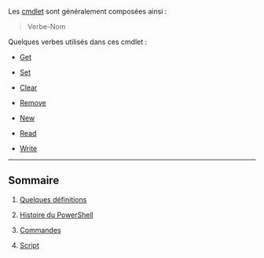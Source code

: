 Les [cmdlet](https://github.com/aletrou/Cours-Linux/blob/main/d%C3%A9finitions.md) sont généralement composées ainsi :
> Verbe-Nom

Quelques verbes utilisés dans ces cmdlet :

- [Get](https://github.com/aletrou/Cours-Linux/blob/main/cmdlet/get.md)

- [Set](https://github.com/aletrou/Cours-Linux/blob/main/cmdlet/set.md)

- [Clear](https://github.com/aletrou/Cours-Linux/blob/main/cmdlet/clear.md)

- [Remove](https://github.com/aletrou/Cours-Linux/blob/main/cmdlet/remove.md)

- [New](https://github.com/aletrou/Cours-Linux/blob/main/cmdlet/new.md)

- [Read](https://github.com/aletrou/Cours-Linux/blob/main/cmdlet/read.md)

- [Write](https://github.com/aletrou/Cours-Linux/blob/main/cmdlet/write.md)

---------------------------------------------------------------------------

## Sommaire

1. [Quelques définitions](https://github.com/aletrou/Cours-Linux/blob/main/d%C3%A9finitions.md)

2. [Histoire du PowerShell](https://github.com/aletrou/Cours-Linux/blob/main/histoire.md)

3. [Commandes](https://github.com/aletrou/Cours-Linux/blob/main/commandes.md)

4. [Script](https://github.com/aletrou/Cours-Linux/blob/main/script.md)

